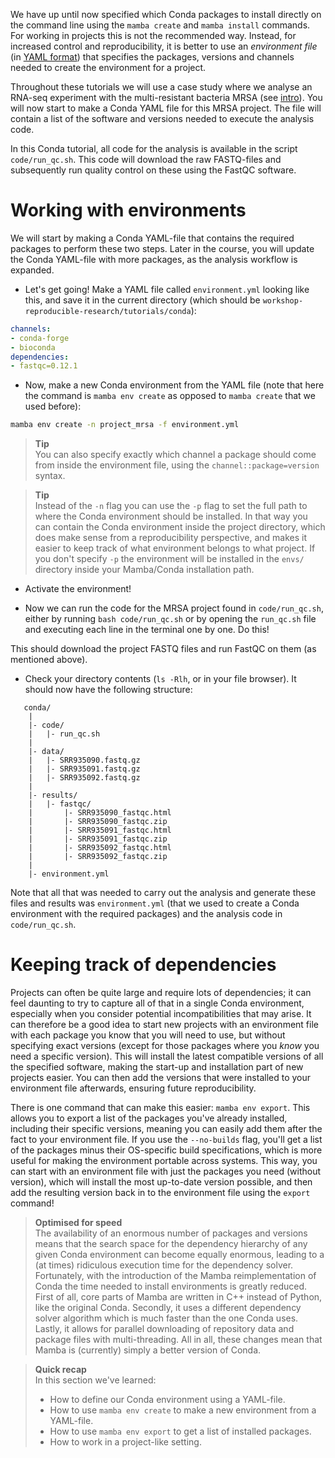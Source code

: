 We have up until now specified which Conda packages to install directly on the
command line using the `mamba create` and `mamba install` commands. For working
in projects this is not the recommended way. Instead, for increased control and
reproducibility, it is better to use an *environment file*  (in [YAML
format](https://en.wikipedia.org/wiki/YAML)) that specifies the packages,
versions and channels needed to create the environment for a project.

Throughout these tutorials we will use a case study where we analyse an RNA-seq
experiment with the multi-resistant bacteria MRSA (see [intro](introduction)).
You will now start to make a Conda YAML file for this MRSA project. The file
will contain a list of the software and versions needed to execute the analysis
code.

In this Conda tutorial, all code for the analysis is available in the script
`code/run_qc.sh`. This code will download the raw FASTQ-files and subsequently
run quality control on these using the FastQC software.

# Working with environments

We will start by making a Conda YAML-file that contains the required packages to
perform these two steps. Later in the course, you will update the Conda
YAML-file with more packages, as the analysis workflow is expanded.

* Let's get going! Make a YAML file called `environment.yml` looking like
  this, and save it in the current directory (which should be
  `workshop-reproducible-research/tutorials/conda`):

```yml
channels:
- conda-forge
- bioconda
dependencies:
- fastqc=0.12.1
```

* Now, make a new Conda environment from the YAML file (note that here the
  command is `mamba env create` as opposed to `mamba create` that we used
  before):

```bash
mamba env create -n project_mrsa -f environment.yml
```

> **Tip** <br>
> You can also specify exactly which channel a package should come from
> inside the environment file, using the `channel::package=version`
> syntax.

> **Tip** <br>
> Instead of the `-n` flag you can use the `-p` flag to set the full path to
> where the Conda environment should be installed. In that way you can
> contain the Conda environment inside the project directory, which does make
> sense from a reproducibility perspective, and makes it easier to keep track
> of what environment belongs to what project. If you don't specify `-p` the
> environment will be installed in the `envs/` directory inside your
> Mamba/Conda installation path.

* Activate the environment!

* Now we can run the code for the MRSA project found in `code/run_qc.sh`,
  either by running `bash code/run_qc.sh` or by opening the `run_qc.sh` file
  and executing each line in the terminal one by one. Do this!

This should download the project FASTQ files and run FastQC on them (as
mentioned above).

* Check your directory contents (`ls -Rlh`, or in your file browser). It should
  now have the following structure:

```no-highlight
   conda/
    |
    |- code/
    |   |- run_qc.sh
    |
    |- data/
    |   |- SRR935090.fastq.gz
    |   |- SRR935091.fastq.gz
    |   |- SRR935092.fastq.gz
    |
    |- results/
    |   |- fastqc/
    |       |- SRR935090_fastqc.html
    |       |- SRR935090_fastqc.zip
    |       |- SRR935091_fastqc.html
    |       |- SRR935091_fastqc.zip
    |       |- SRR935092_fastqc.html
    |       |- SRR935092_fastqc.zip
    |
    |- environment.yml
```

Note that all that was needed to carry out the analysis and generate these
files and results was `environment.yml` (that we used to create a Conda
environment with the required packages) and the analysis code in
`code/run_qc.sh`.

# Keeping track of dependencies

Projects can often be quite large and require lots of dependencies; it can feel
daunting to try to capture all of that in a single Conda environment, especially
when you consider potential incompatibilities that may arise. It can therefore
be a good idea to start new projects with an environment file with each package
you know that you will need to use, but without specifying exact versions
(except for those packages where you *know* you need a specific version).
This will install the latest compatible versions of all the specified
software, making the start-up and installation part of new projects easier. You
can then add the versions that were installed to your environment file
afterwards, ensuring future reproducibility.

There is one command that can make this easier: `mamba env export`. This allows
you to export a list of the packages you've already installed, including their
specific versions, meaning you can easily add them after the fact to your
environment file. If you use the `--no-builds` flag, you'll get a list of the
packages minus their OS-specific build specifications, which is more useful for
making the environment portable across systems. This way, you can start with an
environment file with just the packages you need (without version), which will
install the most up-to-date version possible, and then add the resulting
version back in to the environment file using the `export` command!

> **Optimised for speed** <br>
> The availability of an enormous number of packages and versions means that
> the search space for the dependency hierarchy of any given Conda environment
> can become equally enormous, leading to a (at times) ridiculous execution
> time for the dependency solver.
> Fortunately, with the introduction of the Mamba reimplementation of Conda the
> time needed to install environments is greatly reduced. First of all, core
> parts of Mamba are written in C++ instead of Python, like the original Conda.
> Secondly, it uses a different dependency solver algorithm which is much
> faster than the one Conda uses. Lastly, it allows for parallel downloading
> of repository data and package files with multi-threading. All in all, these
> changes mean that Mamba is (currently) simply a better version of Conda.

> **Quick recap** <br>
> In this section we've learned:
>
> - How to define our Conda environment using a YAML-file.
> - How to use `mamba env create` to make a new environment from a YAML-file.
> - How to use `mamba env export` to get a list of installed packages.
> - How to work in a project-like setting.
